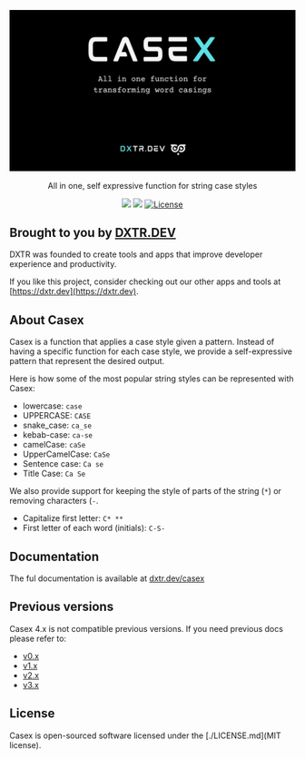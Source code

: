 <p align="center">
  <img src="./docs/assets/casex-cover.jpg" alt="CASEX">
</p>

<p align="center">
  All in one, self expressive function for string case styles
</p>

<p align="center">
  <a href="https://www.npmjs.org/@dxtr.dev/casex"><img src="https://img.shields.io/npm/v/@dxtr.dev/casex.svg"/></a>
  <a href="https://codeclimate.com/github/dxtr-dot-dev/casex/maintainability"><img src="https://api.codeclimate.com/v1/badges/1b65658245096ccbed56/maintainability" /></a>
  <a href="https://www.npmjs.org/@dxtr.dev/casex"><img src="https://img.shields.io/packagist/l/laravel/framework" alt="License"></a>
</p>

## Brought to you by [DXTR.DEV](https://dxtr.dev)

DXTR was founded to create tools and apps that improve developer experience and productivity.

If you like this project, consider checking out our other apps and tools at [https://dxtr.dev](https://dxtr.dev).

## About Casex

Casex is a function that applies a case style given a pattern. Instead of having a specific function for each case style, we provide a self-expressive pattern that represent the desired output.

Here is how some of the most popular string styles can be represented with Casex:

- lowercase: `case`
- UPPERCASE: `CASE`
- snake_case: `ca_se`
- kebab-case: `ca-se`
- camelCase: `caSe`
- UpperCamelCase: `CaSe`
- Sentence case: `Ca se`
- Title Case: `Ca Se`

We also provide support for keeping the style of parts of the string (`*`) or removing characters (`-`.

- Capitalize first letter: `C* **`
- First letter of each word (initials): `C-S-`

## Documentation

The ful documentation is available at [dxtr.dev/casex](dxtr.dev/casex)

## Previous versions

Casex 4.x is not compatible previous versions. If you need previous docs please refer to:

- [v0.x](https://github.com/dxtr-dot-dev/casex/tree/0.x)
- [v1.x](https://github.com/dxtr-dot-dev/casex/tree/1.x)
- [v2.x](https://github.com/dxtr-dot-dev/casex/tree/2.x)
- [v3.x](https://github.com/dxtr-dot-dev/casex/tree/3.x)

## License

Casex is open-sourced software licensed under the [./LICENSE.md](MIT license).
